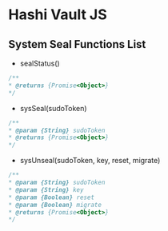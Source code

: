 # Hashi Vault JS

## System Seal Functions List

* sealStatus()

```javascript
/**
* @returns {Promise<Object>}
*/
```

* sysSeal(sudoToken)

```javascript
/**
* @param {String} sudoToken
* @returns {Promise<Object>}
*/
```

* sysUnseal(sudoToken, key, reset, migrate)

```javascript
/**
* @param {String} sudoToken
* @param {String} key
* @param {Boolean} reset
* @param {Boolean} migrate
* @returns {Promise<Object>}
*/
```
